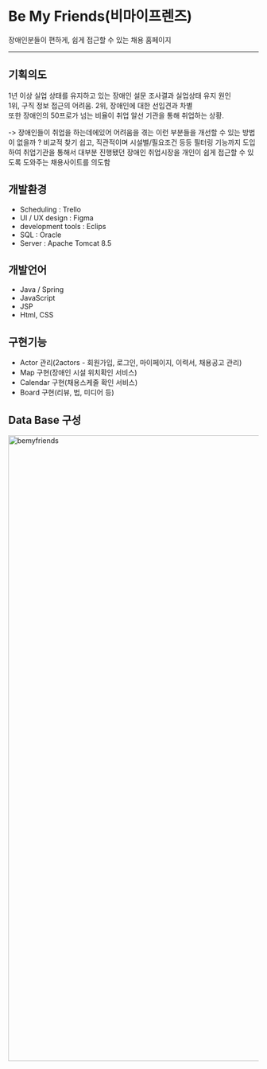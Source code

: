 # Be My Friends(비마이프렌즈)
장애인분들이 편하게, 쉽게 접근할 수 있는 채용 홈페이지

* * *

## 기획의도
1년 이상 실업 상태를 유지하고 있는 장애인 설문 조사결과 실업상태 유지 원인   
1위, 구직 정보 접근의 어려움. 2위, 장애인에 대한 선입견과 차별   
또한 장애인의 50프로가 넘는 비율이 취업 알선 기관을 통해 취업하는 상황.

-> 장애인들이 취업을 하는데에있어 어려움을 겪는 이런 부분들을 개선할 수 있는 방법이 없을까 ?
비교적 찾기 쉽고, 직관적이며 시설별/필요조건 등등 필터링 기능까지 도입하여 취업기관을 통해서 대부분 진행됐던
장애인 취업시장을 개인이 쉽게 접근할 수 있도록 도와주는 채용사이트를 의도함

## 개발환경
- Scheduling : Trello
- UI / UX design : Figma
- development tools : Eclips
- SQL : Oracle
- Server : Apache Tomcat 8.5

## 개발언어
- Java / Spring
- JavaScript
- JSP
- Html, CSS

## 구현기능
- Actor 관리(2actors - 회원가입, 로그인, 마이페이지, 이력서, 채용공고 관리)   
- Map 구현(장애인 시설 위치확인 서비스)   
- Calendar 구현(채용스케줄 확인 서비스)   
- Board 구현(리뷰, 법, 미디어 등)   

## Data Base 구성
<img width="1259" alt="bemyfriends" src="https://user-images.githubusercontent.com/78000536/140862295-9e4c24bc-e94e-46ec-94a5-f5aa95d54dcd.png">
